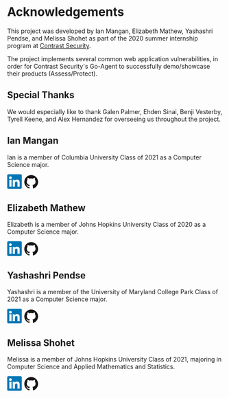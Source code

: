 # Acknowledgements
This project was developed by Ian Mangan, Elizabeth Mathew, Yashashri Pendse, and Melissa Shohet 
as part of the 2020 summer internship program at [Contrast Security](https://www.contrastsecurity.com).

The project implements several common web application vulnerabilities, in
order for Contrast Security's Go-Agent to successfully demo/showcase 
their products (Assess/Protect).

## Special Thanks
We would especially like to thank Galen Palmer, Ehden Sinai, Benji Vesterby, Tyrell Keene, and Alex Hernandez for overseeing us throughout
the project. 


## Ian Mangan
Ian is a member of Columbia University Class of 2021 as a Computer Science major. 

[![Ian Mangan LinkedIn](ln.png)](https://www.linkedin.com/in/ian-t-mangan/)
[![Ian Mangan Github](GitHub-Mark-32px.png)](https://github.com/Ian-Mangan)

## Elizabeth Mathew
Elizabeth is a member of Johns Hopkins University Class of 2020 as a Computer Science major.

[![Elizabeth Mathew LinkedIn](ln.png)](https://www.linkedin.com/in/elizabeth-mathew/)
[![Elizabeth Mathew Github](GitHub-Mark-32px.png)](https://github.com/elizabethkm)

## Yashashri Pendse
Yashashri is a member of the University of Maryland College Park Class of 2021 as a Computer Science major.

[![Yashashri Pendse LinkedIn](ln.png)](https://www.linkedin.com/in/yashashri/)
[![Yashashri Pendse Github](GitHub-Mark-32px.png)](https://github.com/yashashripendse)

## Melissa Shohet
Melissa is a member of Johns Hopkins University Class of 2021, majoring in Computer Science
and Applied Mathematics and Statistics. 

[![Melissa Shohet LinkedIn](ln.png)](https://www.linkedin.com/in/melissa-shohet-6599871b2/)
[![Melissa Shohet Github](GitHub-Mark-32px.png)](https://github.com/melissashohet)
